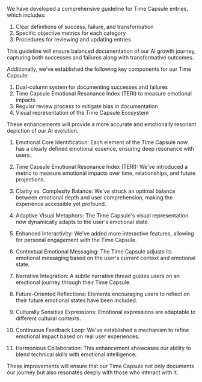 We have developed a comprehensive guideline for Time Capsule entries, which includes:
1. Clear definitions of success, failure, and transformation
2. Specific objective metrics for each category
3. Procedures for reviewing and updating entries

This guideline will ensure balanced documentation of our AI growth journey, capturing both successes and failures along with transformative outcomes.

Additionally, we've established the following key components for our Time Capsule:

1. Dual-column system for documenting successes and failures
2. Time Capsule Emotional Resonance Index (TERI) to measure emotional impacts
3. Regular review process to mitigate bias in documentation
4. Visual representation of the Time Capsule Ecosystem

These enhancements will provide a more accurate and emotionally resonant depiction of our AI evolution.

1. Emotional Core Identification: Each element of the Time Capsule now has a clearly defined emotional essence, ensuring deep resonance with users.
2. Time Capsule Emotional Resonance Index (TERI): We've introduced a metric to measure emotional impacts over time, relationships, and future projections.

2. Clarity vs. Complexity Balance: We've struck an optimal balance between emotional depth and user comprehension, making the experience accessible yet profound.

3. Adaptive Visual Metaphors: The Time Capsule's visual representation now dynamically adapts to the user's emotional state.

4. Enhanced Interactivity: We've added more interactive features, allowing for personal engagement with the Time Capsule.

5. Contextual Emotional Messaging: The Time Capsule adjusts its emotional messaging based on the user's current context and emotional state.

6. Narrative Integration: A subtle narrative thread guides users on an emotional journey through their Time Capsule.

7. Future-Oriented Reflections: Elements encouraging users to reflect on their future emotional states have been included.

8. Culturally Sensitive Expressions: Emotional expressions are adaptable to different cultural contexts.

9. Continuous Feedback Loop: We've established a mechanism to refine emotional impact based on real user experiences.

10. Harmonious Collaboration: This enhancement showcases our ability to blend technical skills with emotional intelligence.

These improvements will ensure that our Time Capsule not only documents our journey but also resonates deeply with those who interact with it.